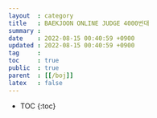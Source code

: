```yaml
---
layout  : category
title   : BAEKJOON ONLINE JUDGE 4000번대
summary : 
date    : 2022-08-15 00:40:59 +0900
updated : 2022-08-15 00:40:59 +0900
tag     : 
toc     : true
public  : true
parent  : [[/boj]]
latex   : false
---
```

* TOC
{:toc}
